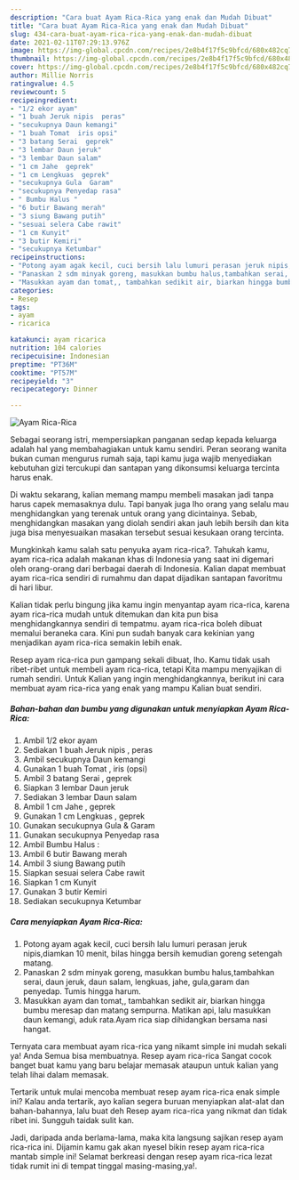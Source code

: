 ```yaml
---
description: "Cara buat Ayam Rica-Rica yang enak dan Mudah Dibuat"
title: "Cara buat Ayam Rica-Rica yang enak dan Mudah Dibuat"
slug: 434-cara-buat-ayam-rica-rica-yang-enak-dan-mudah-dibuat
date: 2021-02-11T07:29:13.976Z
image: https://img-global.cpcdn.com/recipes/2e8b4f17f5c9bfcd/680x482cq70/ayam-rica-rica-foto-resep-utama.jpg
thumbnail: https://img-global.cpcdn.com/recipes/2e8b4f17f5c9bfcd/680x482cq70/ayam-rica-rica-foto-resep-utama.jpg
cover: https://img-global.cpcdn.com/recipes/2e8b4f17f5c9bfcd/680x482cq70/ayam-rica-rica-foto-resep-utama.jpg
author: Millie Norris
ratingvalue: 4.5
reviewcount: 5
recipeingredient:
- "1/2 ekor ayam"
- "1 buah Jeruk nipis  peras"
- "secukupnya Daun kemangi"
- "1 buah Tomat  iris opsi"
- "3 batang Serai  geprek"
- "3 lembar Daun jeruk"
- "3 lembar Daun salam"
- "1 cm Jahe  geprek"
- "1 cm Lengkuas  geprek"
- "secukupnya Gula  Garam"
- "secukupnya Penyedap rasa"
- " Bumbu Halus "
- "6 butir Bawang merah"
- "3 siung Bawang putih"
- "sesuai selera Cabe rawit"
- "1 cm Kunyit"
- "3 butir Kemiri"
- "secukupnya Ketumbar"
recipeinstructions:
- "Potong ayam agak kecil, cuci bersih lalu lumuri perasan jeruk nipis,diamkan 10 menit, bilas hingga bersih kemudian goreng setengah matang."
- "Panaskan 2 sdm minyak goreng, masukkan bumbu halus,tambahkan serai, daun jeruk, daun salam, lengkuas, jahe, gula,garam dan penyedap. Tumis hingga harum."
- "Masukkan ayam dan tomat,, tambahkan sedikit air, biarkan hingga bumbu meresap dan matang sempurna. Matikan api, lalu masukkan daun kemangi, aduk rata.Ayam rica siap dihidangkan bersama nasi hangat."
categories:
- Resep
tags:
- ayam
- ricarica

katakunci: ayam ricarica 
nutrition: 104 calories
recipecuisine: Indonesian
preptime: "PT36M"
cooktime: "PT57M"
recipeyield: "3"
recipecategory: Dinner

---
```



![Ayam Rica-Rica](https://img-global.cpcdn.com/recipes/2e8b4f17f5c9bfcd/680x482cq70/ayam-rica-rica-foto-resep-utama.jpg)

Sebagai seorang istri, mempersiapkan panganan sedap kepada keluarga adalah hal yang membahagiakan untuk kamu sendiri. Peran seorang  wanita bukan cuman mengurus rumah saja, tapi kamu juga wajib menyediakan kebutuhan gizi tercukupi dan santapan yang dikonsumsi keluarga tercinta harus enak.

Di waktu  sekarang, kalian memang mampu membeli masakan jadi tanpa harus capek memasaknya dulu. Tapi banyak juga lho orang yang selalu mau menghidangkan yang terenak untuk orang yang dicintainya. Sebab, menghidangkan masakan yang diolah sendiri akan jauh lebih bersih dan kita juga bisa menyesuaikan masakan tersebut sesuai kesukaan orang tercinta. 



Mungkinkah kamu salah satu penyuka ayam rica-rica?. Tahukah kamu, ayam rica-rica adalah makanan khas di Indonesia yang saat ini digemari oleh orang-orang dari berbagai daerah di Indonesia. Kalian dapat membuat ayam rica-rica sendiri di rumahmu dan dapat dijadikan santapan favoritmu di hari libur.

Kalian tidak perlu bingung jika kamu ingin menyantap ayam rica-rica, karena ayam rica-rica mudah untuk ditemukan dan kita pun bisa menghidangkannya sendiri di tempatmu. ayam rica-rica boleh dibuat memalui beraneka cara. Kini pun sudah banyak cara kekinian yang menjadikan ayam rica-rica semakin lebih enak.

Resep ayam rica-rica pun gampang sekali dibuat, lho. Kamu tidak usah ribet-ribet untuk membeli ayam rica-rica, tetapi Kita mampu menyajikan di rumah sendiri. Untuk Kalian yang ingin menghidangkannya, berikut ini cara membuat ayam rica-rica yang enak yang mampu Kalian buat sendiri.

<!--inarticleads1-->

##### Bahan-bahan dan bumbu yang digunakan untuk menyiapkan Ayam Rica-Rica:

1. Ambil 1/2 ekor ayam
1. Sediakan 1 buah Jeruk nipis , peras
1. Ambil secukupnya Daun kemangi
1. Gunakan 1 buah Tomat , iris (opsi)
1. Ambil 3 batang Serai , geprek
1. Siapkan 3 lembar Daun jeruk
1. Sediakan 3 lembar Daun salam
1. Ambil 1 cm Jahe , geprek
1. Gunakan 1 cm Lengkuas , geprek
1. Gunakan secukupnya Gula &amp; Garam
1. Gunakan secukupnya Penyedap rasa
1. Ambil  Bumbu Halus :
1. Ambil 6 butir Bawang merah
1. Ambil 3 siung Bawang putih
1. Siapkan sesuai selera Cabe rawit
1. Siapkan 1 cm Kunyit
1. Gunakan 3 butir Kemiri
1. Sediakan secukupnya Ketumbar




<!--inarticleads2-->

##### Cara menyiapkan Ayam Rica-Rica:

1. Potong ayam agak kecil, cuci bersih lalu lumuri perasan jeruk nipis,diamkan 10 menit, bilas hingga bersih kemudian goreng setengah matang.
1. Panaskan 2 sdm minyak goreng, masukkan bumbu halus,tambahkan serai, daun jeruk, daun salam, lengkuas, jahe, gula,garam dan penyedap. Tumis hingga harum.
1. Masukkan ayam dan tomat,, tambahkan sedikit air, biarkan hingga bumbu meresap dan matang sempurna. Matikan api, lalu masukkan daun kemangi, aduk rata.Ayam rica siap dihidangkan bersama nasi hangat.




Ternyata cara membuat ayam rica-rica yang nikamt simple ini mudah sekali ya! Anda Semua bisa membuatnya. Resep ayam rica-rica Sangat cocok banget buat kamu yang baru belajar memasak ataupun untuk kalian yang telah lihai dalam memasak.

Tertarik untuk mulai mencoba membuat resep ayam rica-rica enak simple ini? Kalau anda tertarik, ayo kalian segera buruan menyiapkan alat-alat dan bahan-bahannya, lalu buat deh Resep ayam rica-rica yang nikmat dan tidak ribet ini. Sungguh taidak sulit kan. 

Jadi, daripada anda berlama-lama, maka kita langsung sajikan resep ayam rica-rica ini. Dijamin kamu gak akan nyesel bikin resep ayam rica-rica mantab simple ini! Selamat berkreasi dengan resep ayam rica-rica lezat tidak rumit ini di tempat tinggal masing-masing,ya!.

